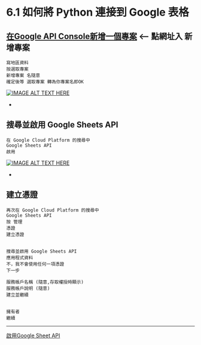 
# 6.1 如何將 Python 連接到 Google 表格


## [在Google API Console新增一個專案](https://console.developers.google.com/) <-- 點網址入 新增專案

    寫地區資料
    按選取專案
    新增專案 名隨意
    確定後等 選取專案 轉為你專案名即OK
    
[![IMAGE ALT TEXT HERE](https://img.youtube.com/vi/zcJe5Isfhng/0.jpg)](https://www.youtube.com/watch?v=zcJe5Isfhng)

-

## 搜尋並啟用 Google Sheets API

    在 Google Cloud Platform 的搜尋中
    Google Sheets API
    啟用

[![IMAGE ALT TEXT HERE](https://img.youtube.com/vi/KObOPFWQoPk/0.jpg)](https://www.youtube.com/watch?v=KObOPFWQoPk)

-

## 建立憑證

    再次在 Google Cloud Platform 的搜尋中
    Google Sheets API    
    按 管理
    憑證
    建立憑證
    
    
    搜尋並啟用 Google Sheets API
    應用程式資料
    不，我不會使用任何一項憑證
    下一步

    服務帳戶名稱 (隨意,存取權授時顯示)
    服務帳戶說明 (隨意)
    建立並繼續

    
    擁有者
    繼續












--- 

[啟用Google Sheet API](https://www.learncodewithmike.com/2020/08/python-write-to-google-sheet.html)
